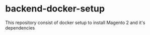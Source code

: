 # backend-docker-setup
This repository consist of docker setup to install Magento 2 and it's dependencies
